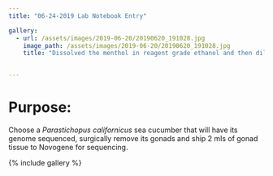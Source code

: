 ```yaml
---
title: "06-24-2019 Lab Notebook Entry"

gallery:
  - url: /assets/images/2019-06-20/20190620_191028.jpg
    image_path: /assets/images/2019-06-20/20190620_191028.jpg
    title: "Dissolved the menthol in reagent grade ethanol and then diluted it. See protocols page for updated protocol" 


---
```


# Purpose:
Choose a *Parastichopus californicus* sea cucumber that will have its genome sequenced, surgically remove its gonads and ship 2 mls of gonad tissue to Novogene for sequencing. 

{% include gallery %}
